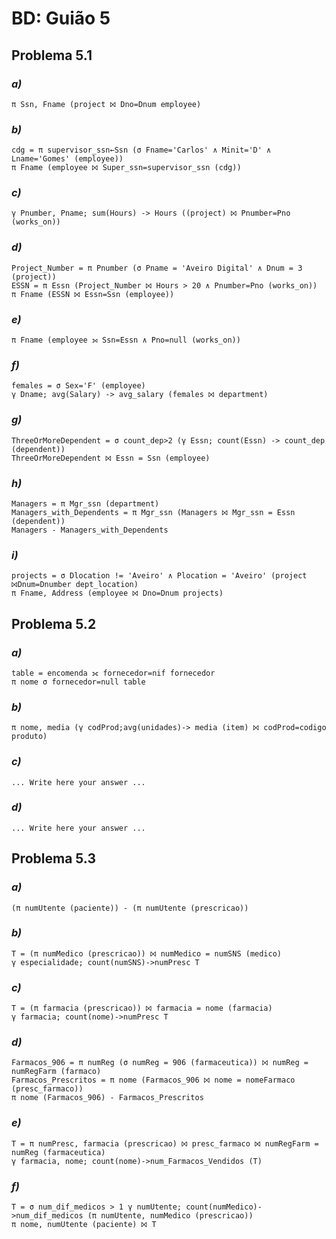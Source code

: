 # BD: Guião 5

## ​Problema 5.1

### _a)_

```
π Ssn, Fname (project ⨝ Dno=Dnum employee)
```

### _b)_

```
cdg = π supervisor_ssn←Ssn (σ Fname='Carlos' ∧ Minit='D' ∧ Lname='Gomes' (employee))
π Fname (employee ⨝ Super_ssn=supervisor_ssn (cdg))
```

### _c)_

```
γ Pnumber, Pname; sum(Hours) -> Hours ((project) ⨝ Pnumber=Pno (works_on))
```

### _d)_

```
Project_Number = π Pnumber (σ Pname = 'Aveiro Digital' ∧ Dnum = 3 (project))
ESSN = π Essn (Project_Number ⨝ Hours > 20 ∧ Pnumber=Pno (works_on))
π Fname (ESSN ⨝ Essn=Ssn (employee))
```

### _e)_

```
π Fname (employee ⟕ Ssn=Essn ∧ Pno=null (works_on))
```

### _f)_

```
females = σ Sex='F' (employee)
γ Dname; avg(Salary) -> avg_salary (females ⨝ department)
```

### _g)_

```
ThreeOrMoreDependent = σ count_dep>2 (γ Essn; count(Essn) -> count_dep (dependent))
ThreeOrMoreDependent ⨝ Essn = Ssn (employee)
```

### _h)_

```
Managers = π Mgr_ssn (department)
Managers_with_Dependents = π Mgr_ssn (Managers ⨝ Mgr_ssn = Essn (dependent))
Managers - Managers_with_Dependents
```

### _i)_

```
projects = σ Dlocation != 'Aveiro' ∧ Plocation = 'Aveiro' (project ⨝Dnum=Dnumber dept_location)
π Fname, Address (employee ⨝ Dno=Dnum projects)
```

## ​Problema 5.2

### _a)_

```
table = encomenda ⟗ fornecedor=nif fornecedor
π nome σ fornecedor=null table
```

### _b)_

```
π nome, media (γ codProd;avg(unidades)-> media (item) ⨝ codProd=codigo produto)
```

### _c)_

```
... Write here your answer ...
```

### _d)_

```
... Write here your answer ...
```

## ​Problema 5.3

### _a)_

```
(π numUtente (paciente)) - (π numUtente (prescricao))
```

### _b)_

```
T = (π numMedico (prescricao)) ⨝ numMedico = numSNS (medico)
γ especialidade; count(numSNS)->numPresc T
```

### _c)_

```
T = (π farmacia (prescricao)) ⨝ farmacia = nome (farmacia)
γ farmacia; count(nome)->numPresc T
```

### _d)_

```
Farmacos_906 = π numReg (σ numReg = 906 (farmaceutica)) ⨝ numReg = numRegFarm (farmaco)
Farmacos_Prescritos = π nome (Farmacos_906 ⨝ nome = nomeFarmaco (presc_farmaco))
π nome (Farmacos_906) - Farmacos_Prescritos
```

### _e)_

```
T = π numPresc, farmacia (prescricao) ⨝ presc_farmaco ⨝ numRegFarm = numReg (farmaceutica)
γ farmacia, nome; count(nome)->num_Farmacos_Vendidos (T)
```

### _f)_

```
T = σ num_dif_medicos > 1 γ numUtente; count(numMedico)->num_dif_medicos (π numUtente, numMedico (prescricao))
π nome, numUtente (paciente) ⨝ T
```
